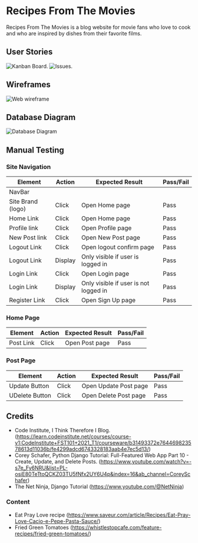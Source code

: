 # Recipes From The Movies
Recipes From The Movies is a blog website for movie fans who love to cook and who are inspired by dishes from their favorite films.

## User Stories
![Kanban Board.](https://res.cloudinary.com/dso5orboe/image/upload/v1680556711/kanban_board_jmmx2k.png)
![Issues.](https://res.cloudinary.com/dso5orboe/image/upload/v1680556966/issues_eudade.png)

## Wireframes
![Web wireframe](https://res.cloudinary.com/dso5orboe/image/upload/v1680558053/wireframe_mbnuyz.png)

## Database Diagram
![Database Diagram](https://res.cloudinary.com/dso5orboe/image/upload/v1680558052/models_k1vo0i.png)


## Manual Testing

### Site Navigation
| Element               | Action     | Expected Result                                                    | Pass/Fail |
|-----------------------|------------|--------------------------------------------------------------------|-----------|
| NavBar                |            |                                                                    |           |
| Site Brand (logo)     | Click      | Open Home page                                                     | Pass      |
| Home Link             | Click      | Open Home page                                                     | Pass      |
| Profile link          | Click      | Open Profile page                                                  | Pass      |
| New Post link         | Click      | Open New Post page                                                 | Pass      |
| Logout Link           | Click      | Open logout confirm page                                           | Pass      |
| Logout Link           | Display    | Only visible if user is logged in                                  | Pass      |
| Login Link            | Click      | Open Login page                                                    | Pass      |
| Login Link            | Display    | Only visible if user is not logged in                              | Pass      |
| Register Link         | Click      | Open Sign Up page                                                  | Pass      |

### Home Page
| Element               | Action     | Expected Result                                                    | Pass/Fail |
|-----------------------|------------|--------------------------------------------------------------------|-----------|
| Post Link             | Click      | Open Post page                                                     | Pass      |

### Post Page
| Element               | Action     | Expected Result                                                    | Pass/Fail |
|-----------------------|------------|--------------------------------------------------------------------|-----------|
| Update Button         | Click      | Open Update Post page                                              | Pass      |
| UDelete Button        | Click      | Open Delete Post page                                              | Pass      |


## Credits 
- Code Institute, I Think Therefore I Blog.
(https://learn.codeinstitute.net/courses/course-v1:CodeInstitute+FST101+2021_T1/courseware/b31493372e764469823578613d11036b/fe4299adcd6743328183aab4e7ec5d13/)
- Corey Schafer, Python Django Tutorial: Full-Featured Web App Part 10 - Create, Update, and Delete Posts.
(https://www.youtube.com/watch?v=-s7e_Fy6NRU&list=PL-osiE80TeTtoQCKZ03TU5fNfx2UY6U4p&index=16&ab_channel=CoreySchafer)
- The Net Ninja, Django Tutorial
(https://www.youtube.com/@NetNinja)

### Content
- Eat Pray Love recipe
(https://www.saveur.com/article/Recipes/Eat-Pray-Love-Cacio-e-Pepe-Pasta-Sauce/)
- Fried Green Tomatoes
(https://whistlestopcafe.com/feature-recipes/fried-green-tomatoes/)

